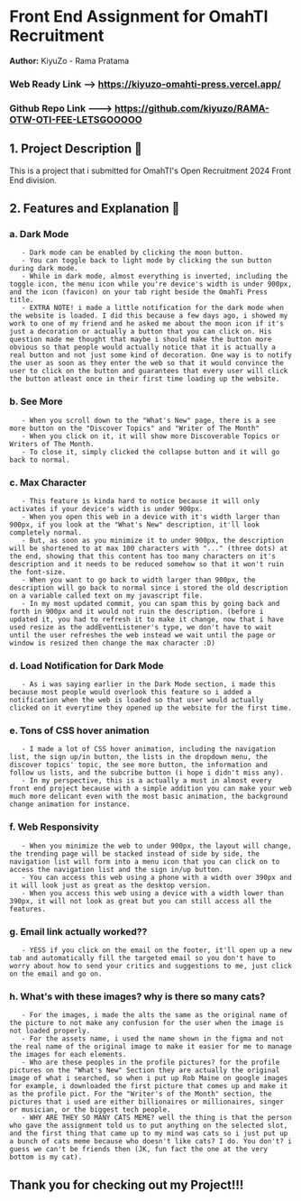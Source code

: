 # Front End Assignment for OmahTI Recruitment

**Author:** KiyuZo - Rama Pratama

### Web Ready Link --> https://kiyuzo-omahti-press.vercel.app/

### Github Repo Link ---> https://github.com/kiyuzo/RAMA-OTW-OTI-FEE-LETSGOOOOO

## 1. **Project Description** 📎
  This is a project that i submitted for OmahTI's Open Recruitment 2024 Front End division.

## 2. **Features and Explanation** 📲
   ### a. Dark Mode
       - Dark mode can be enabled by clicking the moon button.
       - You can toggle back to light mode by clicking the sun button during dark mode.
       - While in dark mode, almost everything is inverted, including the toggle icon, the menu icon while you're device's width is under 900px, and the icon (favicon) on your tab right beside the OmahTi Press title.
       - EXTRA NOTE! i made a little notification for the dark mode when the website is loaded. I did this because a few days ago, i showed my work to one of my friend and he asked me about the moon icon if it's just a decoration or actually a button that you can click on. His question made me thought that maybe i should make the button more obvious so that people would actually notice that it is actually a real button and not just some kind of decoration. One way is to notify the user as soon as they enter the web so that it would convince the user to click on the button and guarantees that every user will click the button atleast once in their first time loading up the website.
  
  ### b. See More
       - When you scroll down to the "What's New" page, there is a see more button on the "Discover Topics" and "Writer of The Month"
       - When you click on it, it will show more Discoverable Topics or Writers of The Month.
       - To close it, simply clicked the collapse button and it will go back to normal.

  ### c. Max Character
       - This feature is kinda hard to notice because it will only activates if your device's width is under 900px.
       - When you open this web in a device with it's width larger than 900px, if you look at the "What's New" description, it'll look completely normal.
       - But, as soon as you minimize it to under 900px, the description will be shortened to at max 100 characters with "..." (three dots) at the end, showing that this content has too many characters on it's description and it needs to be reduced somehow so that it won't ruin the font-size.
       - When you want to go back to width larger than 900px, the description will go back to normal since i stored the old description on a variable called text on my javascript file.
       - In my most updated commit, you can spam this by going back and forth in 900px and it would not ruin the description. (before i updated it, you had to refresh it to make it change, now that i have used resize as the addEventListener's type, we don't have to wait until the user refreshes the web instead we wait until the page or window is resized then change the max character :D)
       
  ### d. Load Notification for Dark Mode
       - As i was saying earlier in the Dark Mode section, i made this because most people would overlook this feature so i added a notification when the web is loaded so that user would actually clicked on it everytime they opened up the website for the first time.

  ### e. Tons of CSS hover animation
       - I made a lot of CSS hover animation, including the navigation list, the sign up/in button, the lists in the dropdown menu, the discover topics' topic, the see more button, the information and follow us lists, and the subcribe button (i hope i didn't miss any).
       - In my perspective, this is a actually a must in almost every front end project because with a simple addition you can make your web much more delicant even with the most basic animation, the background change animation for instance.

  ### f. Web Responsivity
       - When you minimize the web to under 900px, the layout will change, the trending page will be stacked instead of side by side, the navigation list will form into a menu icon that you can click on to access the navigation list and the sign in/up button.
       - You can access this web using a phone with a width over 390px and it will look just as great as the desktop version.
       - When you access this web using a device with a width lower than 390px, it will not look as great but you can still access all the features.

  ### g. Email link actually worked??
       - YESS if you click on the email on the footer, it'll open up a new tab and automatically fill the targeted email so you don't have to worry about how to send your critics and suggestions to me, just click on the email and go on.

  ### h. What's with these images? why is there so many cats?
       - For the images, i made the alts the same as the original name of the picture to not make any confusion for the user when the image is not loaded properly.
       - For the assets name, i used the name shown in the figma and not the real name of the original image to make it easier for me to manage the images for each elements.
       - Who are these peoples in the profile pictures? for the profile pictures on the "What's New" Section they are actually the original image of what i searched, so when i put up Rob Maine on google images for example, i downloaded the first picture that comes up and make it as the profile pict. For the "Writer's of the Month" section, the pictures that i used are either billionaires or millionaires, singer or musician, or the biggest tech people.
       - WHY ARE THEY SO MANY CATS MEME? well the thing is that the person who gave the assignment told us to put anything on the selected slot, and the first thing that came up to my mind was cats so i just put up a bunch of cats meme because who doesn't like cats? I do. You don't? i guess we can't be friends then (JK, fun fact the one at the very bottom is my cat).

  
## Thank you for checking out my Project!!!

